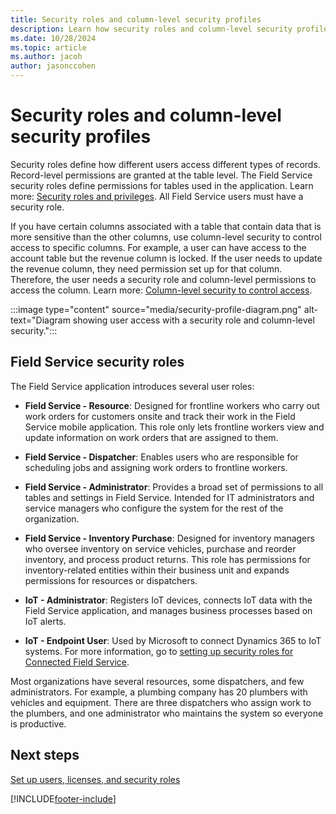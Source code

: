 ```yaml
---
title: Security roles and column-level security profiles
description: Learn how security roles and column-level security profiles affect users in Dynamics 365 Field Service.
ms.date: 10/28/2024
ms.topic: article
ms.author: jacoh
author: jasonccohen
---
```


# Security roles and column-level security profiles

Security roles define how different users access different types of records. Record-level permissions are granted at the table level. The Field Service security roles define permissions for tables used in the application. Learn more: [Security roles and privileges](/power-platform/admin/security-roles-privileges). All Field Service users must have a security role.

If you have certain columns associated with a table that contain data that is more sensitive than the other columns, use column-level security to control access to specific columns. For example, a user can have access to the account table but the revenue column is locked. If the user needs to update the revenue column, they need permission set up for that column. Therefore, the user needs a security role and column-level permissions to access the column. Learn more: [Column-level security to control access](/power-platform/admin/field-level-security).

:::image type="content" source="media/security-profile-diagram.png" alt-text="Diagram showing user access with a security role and column-level security.":::

## Field Service security roles

The Field Service application introduces several user roles:

- **Field Service - Resource**: Designed for frontline workers who carry out work orders for customers onsite and track their work in the Field Service mobile application. This role only lets frontline workers view and update information on work orders that are assigned to them.

- **Field Service - Dispatcher**: Enables users who are responsible for scheduling jobs and assigning work orders to frontline workers.

- **Field Service - Administrator**: Provides a broad set of permissions to all tables and settings in Field Service. Intended for IT administrators and service managers who configure the system for the rest of the organization.

- **Field Service - Inventory Purchase**: Designed for inventory managers who oversee inventory on service vehicles, purchase and reorder inventory, and process product returns. This role has permissions for inventory-related entities within their business unit and expands permissions for resources or dispatchers.

- **IoT - Administrator**: Registers IoT devices, connects IoT data with the Field Service application, and manages business processes based on IoT alerts.

- **IoT - Endpoint User**: Used by Microsoft to connect Dynamics 365 to IoT systems. For more information, go to [setting up security roles for Connected Field Service](cfs-security-roles.md).

Most organizations have several resources, some dispatchers, and few administrators. For example, a plumbing company has 20 plumbers with vehicles and equipment. There are three dispatchers who assign work to the plumbers, and one administrator who maintains the system so everyone is productive.

## Next steps

[Set up users, licenses, and security roles](users-licenses-permissions.md)

[!INCLUDE[footer-include](../includes/footer-banner.md)]
